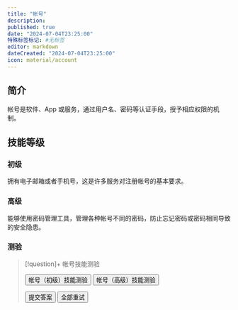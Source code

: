 ```yaml
---
title: "帐号"
description:
published: true
date: "2024-07-04T23:25:00"
特殊标签标记: #无标签
editor: markdown
dateCreated: "2024-07-04T23:25:00"
icon: material/account
---
```


## 简介

帐号是软件、App 或服务，通过用户名、密码等认证手段，授予相应权限的机制。

## 技能等级

### 初级

拥有电子邮箱或者手机号，这是许多服务对注册帐号的基本要求。

### 高级

能够使用密码管理工具，管理各种帐号不同的密码，防止忘记密码或密码相同导致的安全隐患。

### 测验

> [!question]+ 帐号技能测验
>
> <div class="button-container">
>     <button class="md-button" onclick="changeQuiz('user_account_primary')">帐号（初级）技能测验</button>
>     <button class="md-button" onclick="changeQuiz('user_account_advanced')">帐号（高级）技能测验</button>
> </div>
>
> <div class="container">
>     <div class="question-container" data-quiz="user_account_advanced">
>         <div class="question" id="question"></div>
>         <ul class="task-list" id="answers"></ul>
>         <button class="md-button" onclick="submitAnswer()">提交答案</button>
>         <button class="md-button" onclick="retryQuiz()">全部重试</button>
>     </div>
> </div>

<script>
    // 题目数据，假设从 JSON 文件或其他数据源加载
    const quizData = {
        "user_account_primary": {
            "title": "帐号（初级）技能测验",
            "questions": [
                {
                    "question": "是否拥有电子邮箱或者手机号？",
                    "answers": [
                        "拥有",
                        "没有"
                    ],
                    "correct_answer": 0
                }
            ]
        },
        "user_account_advanced": {
            "title": "帐号（高级）技能测验",
            "questions": [
                {
                    "question": "有使用密码管理工具吗？例如 KeePass、1Password 和 Bitwarden 或是其他的方案。",
                    "answers": [
                        "有在使用",
                        "没有使用"
                    ],
                    "correct_answer": 0
                }
            ]
        }
    };
</script>
